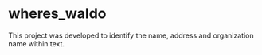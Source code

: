 # wheres_waldo
This project was developed to identify the name, address and organization name within text.
